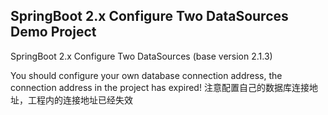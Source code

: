 ## SpringBoot 2.x Configure Two DataSources Demo Project
SpringBoot 2.x Configure Two DataSources (base version 2.1.3)

You should configure your own database connection address, the connection address in the project has expired!
注意配置自己的数据库连接地址，工程内的连接地址已经失效